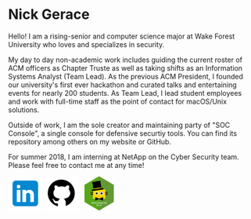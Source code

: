 # Nick Gerace

Hello! I am a rising-senior and computer science major at Wake Forest University who loves and specializes in security. 

My day to day non-academic work includes guiding the current roster of ACM officers as Chapter Truste as well as taking shifts as an Information Systems Analyst (Team Lead). As the previous ACM President, I founded our university's first ever hackathon and curated talks and entertaining events for nearly 200 students. As Team Lead, I lead student employees and work with full-time staff as the point of contact for macOS/Unix solutions.

Outside of work, I am the sole creator and maintaining party of "SOC Console", a single console for defensive securtiy tools. You can find its repository among others on my website or GitHub.

For summer 2018, I am interning at NetApp on the Cyber Security team. Please feel free to contact me at any time!

[<img src="linkedin.png" alt="linkedin" style="width: 70px;"/>](https://linkedin.com/in/nickgerace)
[<img src="github.png" alt="github" style="width: 70px;"/>](https://github.com/nickgerace)
&nbsp;
[<img src="wakehackslogo.png" alt="wakehackslogo" style="height: 70px;"/>](https://acm.cs.wfu.edu)


<!--- #### Released Projects -->

<!--- ##### [Ultiscan](https://github.com/nickgerace/ultiscan) | ["AWS Apache" Load Balancer](https://github.com/nickgerace/awsapache-loadbalancer) -->
